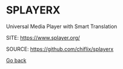 # SPLAYERX

 Universal Media Player with Smart Translation
 
 SITE: https://www.splayer.org/

 SOURCE: https://github.com/chiflix/splayerx

 [Go back](https://portable-linux-apps.github.io/apps.html)
